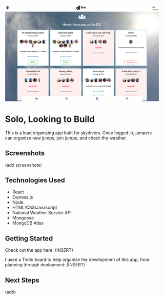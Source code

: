 ![dz feed](src/images/dzfeed.png)

# Solo, Looking to Build 
This is a load organizing app built for skydivers. Once logged in, jumpers can organize new jumps, join jumps, and check the weather.

## Screenshots
(add screenshots)

## Technologies Used
* React
* Express.js
* Node
* HTML/CSS/Javascript
* National Weather Service API
* Mongoose
* MongoDB Atlas

## Getting Started
Check out the app here: (INSERT)

I used a Trello board to help organize the development of this app, from planning through deployment: (INSERT)

## Next Steps
(add)